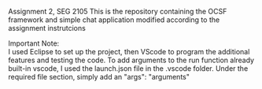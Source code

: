 Assignment 2, SEG 2105
This is the repository containing the OCSF framework and simple chat application modified according to the assignment instrutcions

Important Note:  
I used Eclipse to set up the project, then VScode to program the additional features and testing the code. To add arguments to the run function already built-in vscode, I used the launch.json file in the .vscode folder. Under the required file section, simply add an "args": "arguments"
